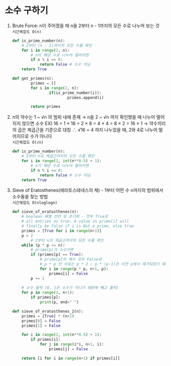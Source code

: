 # 소수 구하기

1. Brute Force: n이 주어졌을 때 n을  2부터 n - 1까지의 모든 수로 나누어 보는 것 </br>
`시간복잡도 O(n)`
    
    ```python
    def is_prime_number(n):
        # 2부터 (n - 1)까지의 모든 수를 확인
        for i in range(2, n):
            # n이 해당 수로 나누어 떨어지면
            if x % i == 0:
                return False # 소수 아님
        return True
    
    def get_primes(n):
    		primes = []
    		for i in range(2, n):
    				if(is_prime_number(i)):
    						primes.append(i)
    
    		return primes
    ```
    
2. n의 약수는 1 ~ √n 의 범위 내에 존재 → n을 2 ~ √n 까지 확인했을 때 나누어 떨어지지 않으면 소수
EX) 16 = 1 × 16 = 2 × 8 = 4 × 4 = 8 × 2 = 16 × 1 → 약수끼리의 곱은 제곱근을 기준으로 대칭
       ∴ √16 = 4 까지 나누었을 때, 2와 4로 나누어 떨어지므로 수가 아니다 </br>
`시간복잡도 O(√n)`
    
    ```python
    def is_prime_number(n):
        # 2부터 n의 제곱근까지의 모든 수를 확인
        for i in range(2, int(n**0.5) + 1):
            # n가 해당 수로 나누어 떨어지면
            if n % i == 0:
                return False # 소수 아님
        return True
    ```
    
3. Sieve of Eratosthenes(에라토스테네스의 채) - 1부터 어떤 수 n까지의 범위에서 소수들을 찾는 방법 </br> 
`시간복잡도 O(nloglogn)`
    
    ```python
    def sieve_of_eratosthenes(n):
        # boolean 배열 선언 및 초기화 - 전부 True로 
        # all entries as true. A value in prime[i] will
        # finally be false if i is Not a prime, else true.
        primes = [True for i in range(n+1)]
        p = 2
    		# 2부터 n의 제곱근까지의 모든 수를 확인
        while (p * p <= n):
            # prime[p]가 소수이면 
            if (primes[p] == True):
                # prime[p]의 배수 모두 False로
    			# p * p 인 이유는 p * 2 ~ p * (p-1)은 이전 p에서 제거되었기 때문
                for i in range(p * p, n+1, p):
                    primes[i] = False
            p += 1
        
        # 소수 출력 (0, 1은 소수가 아니기 때문에 빼고 출력)
        for p in range(2, n+1):
            if primes[p]:
                print(p, end=" ")
    
    def sieve_of_eratosthenes_2(n):
        primes = [True] * (n+1)
        primes[0] = False
        primes[1] = False
    
        for i in range(2, int(n**0.5) + 1):
            if primes[i]:
                for j in range(i*i, n+1, i):
                    primes[j] = False
    
        return [i for i in range(n+1) if primes[i]]
    ```